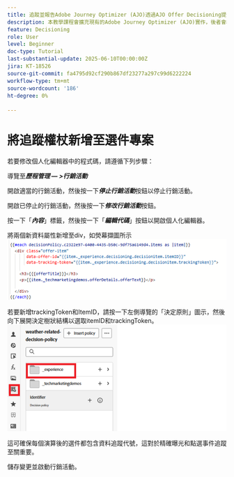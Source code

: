 ```yaml
---
title: 追蹤並報告Adobe Journey Optimizer (AJO)透過AJO Offer Decisioning提供的優惠方案
description: 本教學課程會擴充現有的Adobe Journey Optimizer (AJO)實作，後者會根據溫度等情境資料提供個人化優惠。 它概述如何擷取曝光和互動事件，以及準備資料以在Journey Optimizer中報告。
feature: Decisioning
role: User
level: Beginner
doc-type: Tutorial
last-substantial-update: 2025-06-10T00:00:00Z
jira: KT-18526
source-git-commit: fa4795d92cf290b867df23277a297c99d6222224
workflow-type: tm+mt
source-wordcount: '186'
ht-degree: 0%

---
```


# 將追蹤權杖新增至選件專案

若要修改個人化編輯器中的程式碼，請遵循下列步驟：

導覽至&#x200B;_&#x200B;**歷程管理 — >行銷活動**&#x200B;_

開啟適當的行銷活動，然後按一下&#x200B;_&#x200B;**停止行銷活動**&#x200B;_&#x200B;按鈕以停止行銷活動。

開啟已停止的行銷活動，然後按一下&#x200B;_&#x200B;**修改行銷活動**&#x200B;_&#x200B;按鈕。

按一下「_&#x200B;**內容**&#x200B;_」標籤，然後按一下「_&#x200B;**編輯代碼**&#x200B;_」按鈕以開啟個人化編輯器。

將兩個新資料屬性新增至div，如熒幕擷圖所示
![tracking-token](assets/offer-item-with-tracking-code.png)

若要新增trackingToken和ItemID，請按一下左側導覽的「決定原則」圖示，然後向下展開決定樹狀結構以選取itemID和trackingToken。
![tracking-token](assets/insert-tracking-token.png)

這可確保每個演算後的選件都包含資料追蹤代號，這對於精確曝光和點選事件追蹤至關重要。

儲存變更並啟動行銷活動。
